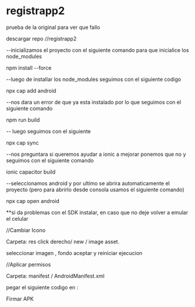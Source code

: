 # registrapp2
prueba de la original para ver que fallo





































descargar repo
//registrapp2



--inicializamos el proyecto con el siguiente comando para que inicialice los node_modules


npm install --force

--luego de installar los node_modules seguimos con el siguiente codigo


npx cap add android


--nos dara un error de que ya esta instalado por lo que seguimos con el siguiente comando


npm run build


-- luego seguimos con el siguiente


npx cap sync


--nos preguntara si queremos ayudar a ionic a mejorar ponemos que no y seguimos con el siguiente comando


ionic capacitor build


--seleccionamos android y por ultimo se abrira automaticamente el proyecto (pero para abrirlo desde consola usamos el siguiente comando)


npx cap open android




**si da problemas con el SDK instalar, en caso que no deje volver a emular el celular


//Cambiar Icono


Carpeta: res click derecho/ new / image asset.



seleccionar imagen , fondo aceptar y  reiniciar ejecucion


//Aplicar permisos


Carpeta: manifest / AndroidManifest.xml


pegar el siguiente codigo en :

 
   <uses-permission android:name="android.permission.INTERNET" />
   
 
  <uses-permission android:name="android.permission.ACCESS_COARSE_LOCATION" />
  
 
  <uses-permission android:name="android.permission.ACCESS_FINE_LOCATION" />
  

  <uses-feature android:name="android.hardware.camera" />
  

  <uses-permission android:name="android.permission.CAMERA" />
  

  <uses-feature android:name="android.hardware.camera.autofocus" />
  

  <uses-feature android:name="android.hardware.camera.flash" />
  

  <uses-permission android:name="android.permission.WRITE_EXTERNAL_STORAGE" />
  

Firmar APK

